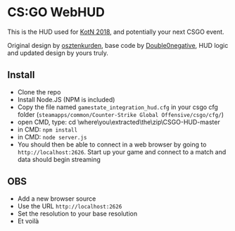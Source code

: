 # CS:GO WebHUD

This is the HUD used for [KotN 2018](https://uomesports.co.uk), and potentially your next CSGO event.

Original design by [osztenkurden]( https://github.com/osztenkurden/CS-GO-Observer-Custom-HUD), base code by [Double0negative](https://github.com/Double0negative), HUD logic and updated design by yours truly.

## Install 

* Clone the repo
* Install Node.JS (NPM is included)
* Copy the file named `gamestate_integration_hud.cfg` in your csgo cfg folder (`steamapps/common/Counter-Strike Global Offensive/csgo/cfg/`)
* open CMD, type: cd \where\you\extracted\the\zip\CSGO-HUD-master
* in CMD: `npm install`
* in CMD: `node server.js`
* You should then be able to connect in a web browser by going to `http://localhost:2626`. Start up your game and connect to a match and data should begin streaming

## OBS

* Add a new browser source
* Use the URL `http://localhost:2626`
* Set the resolution to your base resolution
* Et voilà
